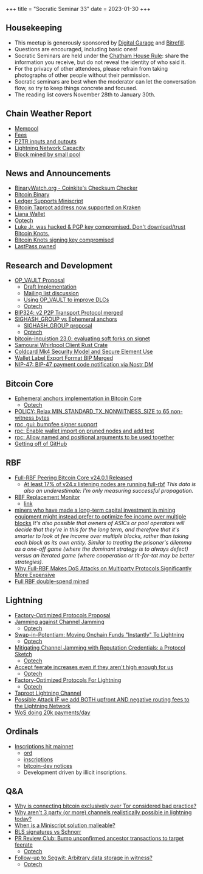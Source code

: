 +++
title = "Socratic Seminar 33"
date = 2023-01-30
+++

Housekeeping
------------

- This meetup is generously sponsored by [Digital Garage](https://dg717.com/) and [Bitrefill](https://bitrefill.com/).
- Questions are encouraged, including basic ones!
- Socratic Seminars are held under the [Chatham House Rule](https://www.chathamhouse.org/about-us/chatham-house-rule): share the information you receive, but do not reveal the identity of who said it.
- For the privacy of other attendees, please refrain from taking photographs of other people without their permission.
- Socratic seminars are best when the moderator can let the conversation flow, so try to keep things concrete and focused.
- The reading list covers November 28th to January 30th.

Chain Weather Report
--------------------

- [Mempool](https://www.bitcoin-mempool.info/#BTC,30d,weight)
- [Fees](https://transactionfee.info/charts/fees-package-feerates/)
- [P2TR inputs and outputs](https://imgur.com/CqdSe9S)
- [Lightning Network Capacity](https://bitcoinvisuals.com/ln-capacity)
- [Block mined by small pool](https://mobile.twitter.com/BraiinsInsights/status/1603080683206983681)

News and Announcements
----------------------

- [BinaryWatch.org - Coinkite's Checksum Checker](https://binarywatch.org/)
- [Bitcoin Binary](https://bitcoinbinary.org/)
- [Ledger Supports Miniscript](https://bitcoinops.org/en/newsletters/2023/01/18/#ledger-supports-miniscript)
- [Bitcoin Taproot address now supported on Kraken](https://blog.kraken.com/post/16740/bitcoin-taproot-address-now-supported-on-kraken/)
- [Liana Wallet](https://wizardsardine.com/blog/liana-announcement/)
 - [Optech](https://bitcoinops.org/en/newsletters/2023/01/18/#liana-wallet-released)
- [Luke Jr. was hacked & PGP key compromised. Don't download/trust Bitcoin Knots.](https://twitter.com/LukeDashjr/status/1609613748364509184)
- [Bitcoin Knots signing key compromised](https://bitcoinops.org/en/newsletters/2023/01/04/#bitcoin-knots-signing-key-compromised)
- [LastPass pwned](https://blog.lastpass.com/2022/12/notice-of-recent-security-incident/)

Research and Development
------------------------

- [OP_VAULT Proposal](https://jameso.be/vaults.pdf)
  - [Draft Implementation](https://github.com/bitcoin/bitcoin/pull/26857)
  - [Mailing list discussion](https://lists.linuxfoundation.org/pipermail/bitcoin-dev/2023-January/021318.html)
  - [Using OP_VAULT to improve DLCs](https://lists.linuxfoundation.org/pipermail/bitcoin-dev/2023-January/021339.html)
  - [Optech](https://bitcoinops.org/en/newsletters/2023/01/18/#proposal-for-new-vault-specific-opcodes)
- [BIP324: v2 P2P Transport Protocol merged](https://github.com/bitcoin/bips/issues/1378)
- [SIGHASH_GROUP vs Ephemeral anchors](https://lists.linuxfoundation.org/pipermail/bitcoin-dev/2023-January/021334.html)
  - [SIGHASH_GROUP proposal](https://lists.linuxfoundation.org/pipermail/bitcoin-dev/2021-July/019243.html)
  - [Optech](https://bitcoinops.org/en/newsletters/2023/01/25/#ephemeral-anchors-compared-to-sighash-group)
- [bitcoin-inquistion 23.0: evaluating soft forks on signet](https://lists.linuxfoundation.org/pipermail/bitcoin-dev/2022-December/021275.html)
- [Samourai Whirlpool Client Rust Crate](https://github.com/straylight-orbit/whirlpool-client-rs)
- [Coldcard Mk4 Security Model and Secure Element Use](https://blog.coinkite.com/understanding-mk4-security-model/)
- [Wallet Label Export Format BIP Merged](https://github.com/bitcoin/bips/pull/1383)
- [NIP-47: BIP-47 payment code notification via Nostr DM](https://github.com/nostr-protocol/nips/pull/165)

Bitcoin Core
------------

- [Ephemeral anchors implementation in Bitcoin Core](https://lists.linuxfoundation.org/pipermail/bitcoin-dev/2022-November/021222.html)
  - [Optech](https://bitcoinops.org/en/newsletters/2022/12/07/#ephemeral-anchors-implementation)
- [POLICY: Relax MIN_STANDARD_TX_NONWITNESS_SIZE to 65 non-witness bytes](https://github.com/bitcoin/bitcoin/pull/26265)
- [rpc, gui: bumpfee signer support](https://github.com/bitcoin/bitcoin/pull/21576)
- [rpc: Enable wallet import on pruned nodes and add test](https://github.com/bitcoin/bitcoin/pull/24865)
- [rpc: Allow named and positional arguments to be used together](https://github.com/bitcoin/bitcoin/pull/19762)
- [Getting off of GitHub](https://diyhpl.us/wiki/transcripts/bitcoin-core-dev-tech/2022-10-11-github/)

RBF
---

- [Full-RBF Peering Bitcoin Core v24.0.1 Released](https://lists.linuxfoundation.org/pipermail/bitcoin-dev/2022-December/021270.html)
  - [At least 17% of v24.x listening nodes are running full-rbf](https://lists.linuxfoundation.org/pipermail/bitcoin-dev/2022-December/021296.html) *This data is also an underestimate: I'm only measuring successful propagation.*
- [RBF Replacement Monitor](https://lists.linuxfoundation.org/pipermail/bitcoin-dev/2022-December/021258.html)
  - [link](https://fullrbf.mempool.observer/)
- [miners who have made a long-term capital investment in mining equipment might instead prefer to optimize fee income over multiple blocks](https://lists.linuxfoundation.org/pipermail/bitcoin-dev/2022-December/021276.html) *It's also possible that owners of ASICs or pool operators will decide that they're in this for the long term, and therefore that it's smarter to look at fee income over multiple blocks, rather than taking each block as its own entity. Similar to treating the prisoner's dilemma as a one-off game (where the dominant strategy is to always defect) versus an iterated game (where cooperation or tit-for-tat may be better strategies).*
- [Why Full-RBF Makes DoS Attacks on Multiparty Protocols Significantly More Expensive](https://lists.linuxfoundation.org/pipermail/bitcoin-dev/2023-January/021322.html)
- [Full RBF double-spend mined](https://mastodon.petertodd.org/@pete/109516427881528479)

Lightning
--------

- [Factory-Optimized Protocols Proposal](https://lists.linuxfoundation.org/pipermail/lightning-dev/2022-December/003782.html)
- [Jamming against Channel Jamming](https://lists.linuxfoundation.org/pipermail/lightning-dev/2022-December/003781.html)
  - [Optech](https://bitcoinops.org/en/newsletters/2022/12/14/#local-jamming-to-prevent-remote-jamming)
- [Swap-in-Potentiam: Moving Onchain Funds "Instantly" To Lightning](https://lists.linuxfoundation.org/pipermail/lightning-dev/2023-January/003810.html)
  - [Optech](https://bitcoinops.org/en/newsletters/2023/01/11/#non-interactive-ln-channel-open-commitments)
- [Mitigating Channel Jamming with Reputation Credentials: a Protocol Sketch](https://lists.linuxfoundation.org/pipermail/lightning-dev/2022-November/003754.html)
  - [Optech](https://bitcoinops.org/en/newsletters/2022/11/30/#reputation-credentials-proposal-to-mitigate-ln-jamming-attacks)
- [Accept feerate increases even if they aren't high enough for us](https://github.com/lightningdevkit/rust-lightning/pull/1852)
  - [Optech](https://bitcoinops.org/en/newsletters/2022/11/30/#ldk-1852)
- [Factory-Optimized Protocols For Lightning](https://lists.linuxfoundation.org/pipermail/lightning-dev/2022-December/003782.html)
  - [Optech](https://bitcoinops.org/en/newsletters/2022/12/14/#factory-optimized-ln-protocol-proposal)
- [Taproot Lightning Channel](https://twitter.com/roasbeef/status/1609009596034863104)
- [Possible Attack IF we add BOTH upfront AND negative routing fees to the Lightning Network](https://lists.linuxfoundation.org/pipermail/lightning-dev/2023-January/003809.html)
- [WoS doing 20k payments/day](https://twitter.com/kerooke/status/1612953910867632129)

Ordinals
--------

- [Inscriptions hit mainnet](https://twitter.com/rodarmor/status/1616567899719860230)
  - [ord](https://github.com/casey/ord)
  - [inscriptions](https://ordinals.com/inscriptions)
  - [bitcoin-dev notices](https://lists.linuxfoundation.org/pipermail/bitcoin-dev/2023-January/021370.html)
  - Development driven by illicit inscriptions.

Q&A
---

- [Why is connecting bitcoin exclusively over Tor considered bad practice?](https://bitcoin.stackexchange.com/questions/116146/why-is-connecting-bitcoin-exclusively-over-tor-considered-bad-practice)
- [Why aren't 3 party (or more) channels realistically possible in lightning today?](https://bitcoin.stackexchange.com/questions/116257/why-arent-3-party-or-more-channels-realistically-possible-in-lightning-today)
- [When is a Miniscript solution malleable?](https://bitcoin.stackexchange.com/questions/116275/when-is-a-miniscript-solution-malleable)
- [BLS signatures vs Schnorr](https://bitcoin.stackexchange.com/questions/116551/bls-signatures-vs-schnorr)
- [PR Review Club: Bump unconfirmed ancestor transactions to target feerate](https://bitcoincore.reviews/26152)
  - [Optech](https://bitcoinops.org/en/newsletters/2022/12/07/#bitcoin-core-pr-review-club)
- [Follow-up to Segwit: Arbitrary data storage in witness?](https://bitcoin.stackexchange.com/questions/116875/follow-up-to-segwit-arbitrary-data-storage-in-witness)
  - [Optech](https://bitcoinops.org/en/newsletters/2023/01/25/#arbitrary-data-storage-in-witness)
